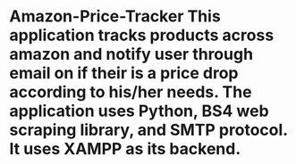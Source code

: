 # Amazon-Price-Tracker This application tracks products across amazon and notify user through email on if their is a price drop according to his/her needs. The application uses Python, BS4 web scraping library, and SMTP protocol. It uses XAMPP as its backend.
